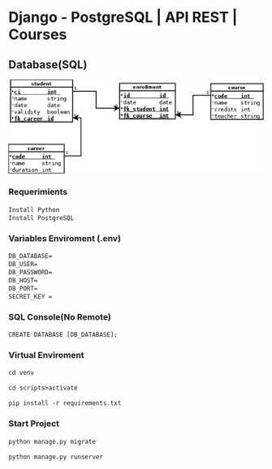 # Django - PostgreSQL | API REST | Courses
## Database(SQL)
![database](./resources/database.png)

### Requerimients
```
Install Python
Install PostgreSQL
```
### Variables Enviroment (.env)
````
DB_DATABASE=
DB_USER=
DB_PASSWORD=
DB_HOST=
DB_PORT=
SECRET_KEY = 
````
### SQL Console(No Remote)
````
CREATE DATABASE [DB_DATABASE];
````
### Virtual Enviroment
```
cd venv 
```
```
cd scripts>activate
```
```
pip install -r requirements.txt
```

### Start Project
```
python manage.py migrate
```
```
python manage.py runserver
```
